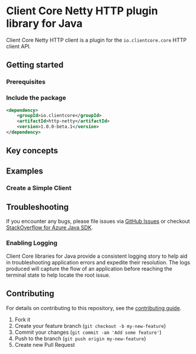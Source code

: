 # Client Core Netty HTTP plugin library for Java

Client Core Netty HTTP client is a plugin for the `io.clientcore.core` HTTP client API.

## Getting started

### Prerequisites

### Include the package

[//]: # ({x-version-update-start;io.clientcore:http-netty;current})
```xml
<dependency>
    <groupId>io.clientcore</groupId>
    <artifactId>http-netty</artifactId>
    <version>1.0.0-beta.1</version>
</dependency>
```
[//]: # ({x-version-update-end})

## Key concepts

## Examples

### Create a Simple Client

## Troubleshooting

If you encounter any bugs, please file issues via [GitHub Issues](https://github.com/Azure/azure-sdk-for-java/issues/new/choose)
or checkout [StackOverflow for Azure Java SDK](https://stackoverflow.com/questions/tagged/azure-java-sdk).

### Enabling Logging

Client Core libraries for Java provide a consistent logging story to help aid in troubleshooting application errors and
expedite their resolution. The logs produced will capture the flow of an application before reaching the terminal state
to help locate the root issue.

## Contributing

For details on contributing to this repository, see the [contributing guide](https://github.com/Azure/azure-sdk-for-java/blob/main/CONTRIBUTING.md).

1. Fork it
1. Create your feature branch (`git checkout -b my-new-feature`)
1. Commit your changes (`git commit -am 'Add some feature'`)
1. Push to the branch (`git push origin my-new-feature`)
1. Create new Pull Request
